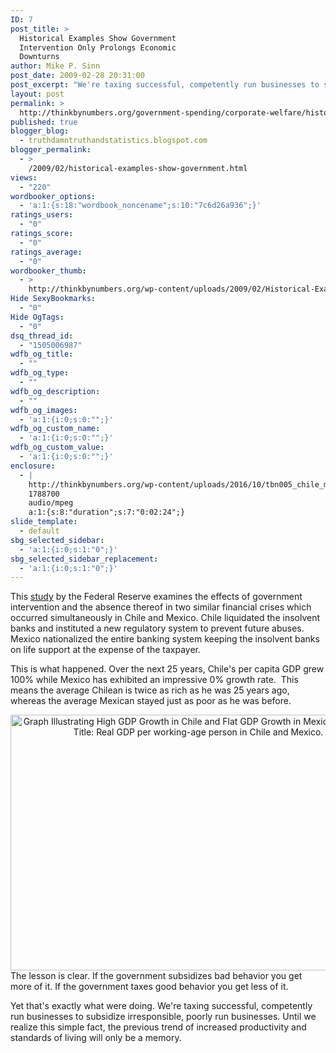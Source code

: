 ```yaml
---
ID: 7
post_title: >
  Historical Examples Show Government
  Intervention Only Prolongs Economic
  Downturns
author: Mike P. Sinn
post_date: 2009-02-28 20:31:00
post_excerpt: "We're taxing successful, competently run businesses to subsidize irresponsible, poorly run businesses. Until we realize this simple fact, the previous trend of increased productivity and standards of living will only be a memory."
layout: post
permalink: >
  http://thinkbynumbers.org/government-spending/corporate-welfare/historical-examples-show-government/
published: true
blogger_blog:
  - truthdamntruthandstatistics.blogspot.com
blogger_permalink:
  - >
    /2009/02/historical-examples-show-government.html
views:
  - "220"
wordbooker_options:
  - 'a:1:{s:18:"wordbook_noncename";s:10:"7c6d26a936";}'
ratings_users:
  - "0"
ratings_score:
  - "0"
ratings_average:
  - "0"
wordbooker_thumb:
  - >
    http://thinkbynumbers.org/wp-content/uploads/2009/02/Historical-Examples-Show-Government-Intervention-Only-Prolongs-Economic-Downturns-90x90.png
Hide SexyBookmarks:
  - "0"
Hide OgTags:
  - "0"
dsq_thread_id:
  - "1505006987"
wdfb_og_title:
  - ""
wdfb_og_type:
  - ""
wdfb_og_description:
  - ""
wdfb_og_images:
  - 'a:1:{i:0;s:0:"";}'
wdfb_og_custom_name:
  - 'a:1:{i:0;s:0:"";}'
wdfb_og_custom_value:
  - 'a:1:{i:0;s:0:"";}'
enclosure:
  - |
    http://thinkbynumbers.org/wp-content/uploads/2016/10/tbn005_chile_mexico-government-intervention.mp3
    1788700
    audio/mpeg
    a:1:{s:8:"duration";s:7:"0:02:24";}
slide_template:
  - default
sbg_selected_sidebar:
  - 'a:1:{i:0;s:1:"0";}'
sbg_selected_sidebar_replacement:
  - 'a:1:{i:0;s:1:"0";}'
---
```

<p dir="ltr">This <a href="https://www.minneapolisfed.org/research/SR/SR421.pdf">study</a> by the Federal Reserve examines the effects of government intervention and the absence thereof in two similar financial crises which occurred simultaneously in Chile and Mexico. Chile liquidated the insolvent banks and instituted a new regulatory system to prevent future abuses. Mexico nationalized the entire banking system keeping the insolvent banks on life support at the expense of the taxpayer.</p>

<p dir="ltr">This is what happened. Over the next 25 years, Chile's per capita GDP grew 100% while Mexico has exhibited an impressive 0% growth rate.  This means the average Chilean is twice as rich as he was 25 years ago, whereas the average Mexican stayed just as poor as he was before.</p>

<div dir="ltr" style="text-align: left;">
<div style="text-align: center;"><a href="http://thinkbynumbers.org/wp-content/uploads/2009/02/chile-mexico-recession.jpg"><img class="aligncenter size-full wp-image-1102" title="Economic Growth Inhibited by Government Intervention" src="http://thinkbynumbers.org/wp-content/uploads/2009/02/chile-mexico-recession.jpg" alt="Graph Illustrating High GDP Growth in Chile and Flat GDP Growth in Mexico Since 1980. Title: Real GDP per working-age person in Chile and Mexico." width="601" height="409" /></a></div>
The lesson is clear. If the government subsidizes bad behavior you get more of it. If the government taxes good behavior you get less of it.

Yet that's exactly what were doing. We're taxing successful, competently run businesses to subsidize irresponsible, poorly run businesses. Until we realize this simple fact, the previous trend of increased productivity and standards of living will only be a memory.

</div>